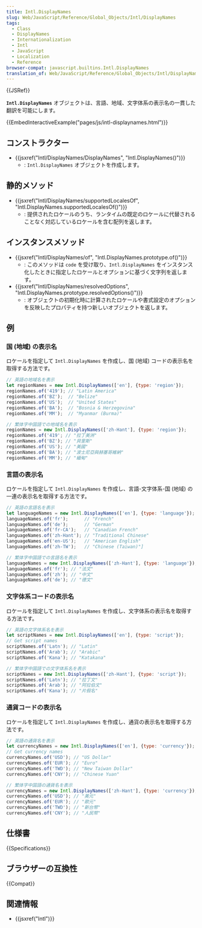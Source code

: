```yaml
---
title: Intl.DisplayNames
slug: Web/JavaScript/Reference/Global_Objects/Intl/DisplayNames
tags:
  - Class
  - DisplayNames
  - Internationalization
  - Intl
  - JavaScript
  - Localization
  - Reference
browser-compat: javascript.builtins.Intl.DisplayNames
translation_of: Web/JavaScript/Reference/Global_Objects/Intl/DisplayNames
---
```

{{JSRef}}

**`Intl.DisplayNames`** オブジェクトは、言語、地域、文字体系の表示名の一貫した翻訳を可能にします。

{{EmbedInteractiveExample("pages/js/intl-displaynames.html")}}


## コンストラクター

- {{jsxref("Intl/DisplayNames/DisplayNames", "Intl.DisplayNames()")}}
  - : `Intl.DisplayNames` オブジェクトを作成します。

## 静的メソッド

- {{jsxref("Intl/DisplayNames/supportedLocalesOf", "Intl.DisplayNames.supportedLocalesOf()")}}
  - : 提供されたロケールのうち、ランタイムの既定のロケールに代替されることなく対応しているロケールを含む配列を返します。

## インスタンスメソッド

- {{jsxref("Intl/DisplayNames/of", "Intl.DisplayNames.prototype.of()")}}
  - : このメソッドは `code` を受け取り、`Intl.DisplayNames` をインスタンス化したときに指定したロケールとオプションに基づく文字列を返します。
- {{jsxref("Intl/DisplayNames/resolvedOptions", "Intl.DisplayNames.prototype.resolvedOptions()")}}
  - : オブジェクトの初期化時に計算されたロケールや書式設定のオプションを反映したプロパティを持つ新しいオブジェクトを返します。

## 例

### 国 (地域) の表示名

ロケールを指定して `Intl.DisplayNames` を作成し、国 (地域) コードの表示名を取得する方法です。

```js
// 英語の地域名を表示
let regionNames = new Intl.DisplayNames(['en'], {type: 'region'});
regionNames.of('419'); // "Latin America"
regionNames.of('BZ');  // "Belize"
regionNames.of('US');  // "United States"
regionNames.of('BA');  // "Bosnia & Herzegovina"
regionNames.of('MM');  // "Myanmar (Burma)"

// 繁体字中国語での地域名を表示
regionNames = new Intl.DisplayNames(['zh-Hant'], {type: 'region'});
regionNames.of('419'; // "拉丁美洲"
regionNames.of('BZ'); // "貝里斯"
regionNames.of('US'); // "美國"
regionNames.of('BA'); // "波士尼亞與赫塞哥維納"
regionNames.of('MM'); // "緬甸"
```

### 言語の表示名

ロケールを指定して `Intl.DisplayNames` を作成し、言語-文字体系-国 (地域) の一連の表示名を取得する方法です。

```js
// 英語の言語名を表示
let languageNames = new Intl.DisplayNames(['en'], {type: 'language'});
languageNames.of('fr');      // "French"
languageNames.of('de');      // "German"
languageNames.of('fr-CA');   // "Canadian French"
languageNames.of('zh-Hant'); // "Traditional Chinese"
languageNames.of('en-US');   // "American English"
languageNames.of('zh-TW');   // "Chinese (Taiwan)"]

// 繁体字中国語での言語名を表示
languageNames = new Intl.DisplayNames(['zh-Hant'], {type: 'language'});
languageNames.of('fr'); // "法文"
languageNames.of('zh'); // "中文"
languageNames.of('de'); // "德文"
```

### 文字体系コードの表示名

ロケールを指定して `Intl.DisplayNames` を作成し、文字体系の表示名を取得する方法です。

```js
// 英語の文字体系名を表示
let scriptNames = new Intl.DisplayNames(['en'], {type: 'script'});
// Get script names
scriptNames.of('Latn'); // "Latin"
scriptNames.of('Arab'); // "Arabic"
scriptNames.of('Kana'); // "Katakana"

// 繁体字中国語での文字体系名を表示
scriptNames = new Intl.DisplayNames(['zh-Hant'], {type: 'script'});
scriptNames.of('Latn'); // "拉丁文"
scriptNames.of('Arab'); // "阿拉伯文"
scriptNames.of('Kana'); // "片假名"
```

### 通貨コードの表示名

ロケールを指定して `Intl.DisplayNames` を作成し、通貨の表示名を取得する方法です。

```js
// 英語の通貨名を表示
let currencyNames = new Intl.DisplayNames(['en'], {type: 'currency'});
// Get currency names
currencyNames.of('USD'); // "US Dollar"
currencyNames.of('EUR'); // "Euro"
currencyNames.of('TWD'); // "New Taiwan Dollar"
currencyNames.of('CNY'); // "Chinese Yuan"

// 繁体字中国語の通貨名を表示
currencyNames = new Intl.DisplayNames(['zh-Hant'], {type: 'currency'});
currencyNames.of('USD'); // "美元"
currencyNames.of('EUR'); // "歐元"
currencyNames.of('TWD'); // "新台幣"
currencyNames.of('CNY'); // "人民幣"
```

## 仕様書

{{Specifications}}

## ブラウザーの互換性

{{Compat}}

## 関連情報

- {{jsxref("Intl")}}
